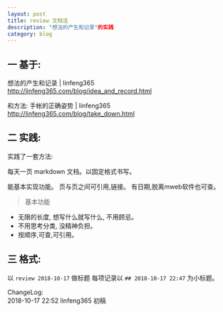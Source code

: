 ```yaml
---
layout: post
title: review 文档法
description: "想法的产生和记录"的实践
category: blog
---
```



## 一 基于:
想法的产生和记录 | linfeng365  
http://linfeng365.com/blog/idea_and_record.html

和方法:
手帐的正确姿势 | linfeng365  
http://linfeng365.com/blog/take_down.html

## 二 实践:
实践了一套方法:

每天一页 markdown 文档。以固定格式书写。

能基本实现功能。
页与页之间可引用,链接。
有日期,脱离mweb软件也可查。

> 基本功能
* 无限的长度, 想写什么就写什么, 不用顾忌。
* 不用思考分类, 没精神负担。
* 按顺序,可查,可引用。

## 三 格式:
以 `review 2018-10-17` 做标题
每项记录以 `## 2018-10-17 22:47` 为小标题。


ChangeLog:  
2018-10-17 22:52 linfeng365 初稿  
